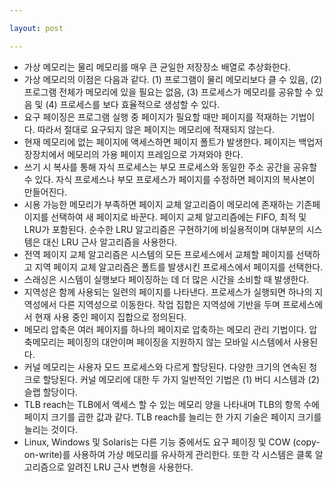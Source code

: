 ```yaml
---

layout: post

---
```


- 가상 메모리는 물리 메모리를 매우 큰 균일한 저장장소 배열로 추상화한다.
- 가상 메모리의 이점은 다음과 같다. (1) 프로그램이 물리 메모리보다 클 수 있음, (2) 프로그램 전체가 메모리에 있을 필요는 없음, (3) 프로세스가 메모리를 공유할 수 있음 및 (4) 프로세스를 보다 효율적으로 생성할 수 있다.
- 요구 페이징은 프로그램 실행 중 페이지가 필요할 때만 페이지를 적재하는 기법이다. 따라서 절대로 요구되지 않은 페이지는 메모리에 적재되지 않는다.
- 현재 메모리에 없는 페이지에 액세스하면 페이지 폴트가 발생한다. 페이지는 백업저장장치에서 메모리의 가용 페이지 프레임으로 가져와야 한다.
- 쓰기 시 복사를 통해 자식 프로세스는 부모 프로세스와 동일한 주소 공간을 공유할 수 있다. 자식 프로세스나 부모 프로세스가 페이지를 수정하면 페이지의 복사본이 만들어진다.
- 시용 가능한 메모리가 부족하면 페이지 교체 알고리즘이 메모리에 존재하는 기존페이지를 선택하여 새 페이지로 바꾼다. 페이지 교체 알고리즘에는 FIFO, 최적 및 LRU가 포함된다. 순수한 LRU 알고리즘은 구현하기에 비실용적이며 대부분의 시스템은 대신 LRU 근사 알고리즘을 사용한다.
- 전역 페이지 교체 알고리즘은 시스템의 모든 프로세스에서 교체할 페이지를 선택하고 지역 페이지 교체 알고리즘은 폴트를 발생시킨 프로세스에서 페이지를 선택한다.
- 스래싱은 시스템이 실행보다 페이징하는 데 더 많은 시간을 소비할 때 발생한다.
- 지역성은 함께 사용되는 일련의 페이지를 나타낸다. 프로세스가 실행되면 하나의 지역성에서 다른 지역성으로 이동한다. 작업 집합은 지역성에 기반을 두며 프로세스에서 현재 사용 중인 페이지 집합으로 정의된다.
- 메모리 압축은 여러 페이지를 하나의 페이지로 압축하는 메모리 관리 기법이다. 압축메모리는 페이징의 대안이며 페이징을 지원하지 않는 모바일 시스템에서 사용된다.
- 커널 메모리는 사용자 모드 프로세스와 다르게 할당된다. 다양한 크기의 연속된 청크로 할당된다. 커널 메모리에 대한 두 가지 일반적인 기법은 (1) 버디 시스템과 (2) 슬랩 할당이다.
- TLB reach는 TLB에서 액세스 할 수 있는 메모리 양을 나타내며 TLB의 항목 수에 페이지 크기를 곱한 값과 같다. TLB reach를 늘리는 한 가지 기술은 페이지 크기를 늘리는 것이다.
- Linux, Windows 및 Solaris는 다른 기능 중에서도 요구 페이징 및 COW (copy-on-write)를 사용하여 가상 메모리를 유사하게 관리한다. 또한 각 시스템은 클록 알고리즘으로 알려진 LRU 근사 변형을 사용한다.